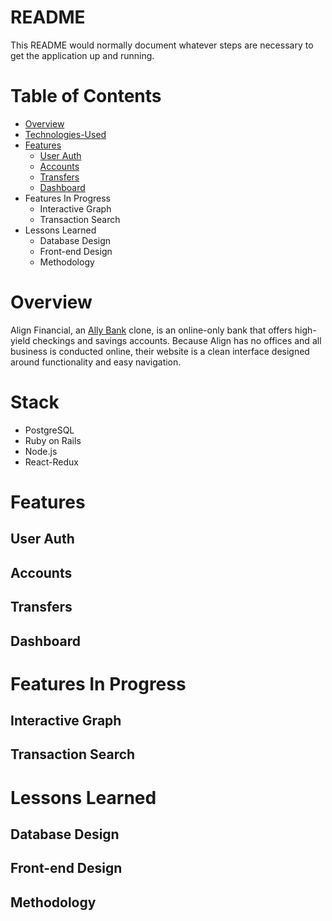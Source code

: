 # README

This README would normally document whatever steps are necessary to get the
application up and running.

# Table of Contents
* [Overview](#overview)
* [Technologies-Used](#technologies-used)
* [Features](#features)
  * [User Auth](#user-auth)
  * [Accounts](#accounts)
  * [Transfers](#transfers)
  * [Dashboard](#dashboard)
* Features In Progress
  * Interactive Graph
  * Transaction Search
* Lessons Learned
  * Database Design
  * Front-end Design
  * Methodology

# Overview
Align Financial, an [Ally Bank](https://www.ally.com/bank/) clone, is an online-only bank that offers high-yield checkings and savings accounts. Because Align has no offices and all business is conducted online, their website is a clean interface designed around functionality and easy navigation. 

# Stack
* PostgreSQL
* Ruby on Rails
* Node.js
* React-Redux

# Features
## User Auth
## Accounts
## Transfers
## Dashboard

# Features In Progress
## Interactive Graph
## Transaction Search

# Lessons Learned
## Database Design
## Front-end Design
## Methodology
